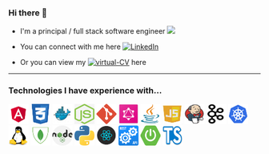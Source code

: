### Hi there :wave:

-   I'm a principal / full stack software engineer ![](https://komarev.com/ghpvc/?username=deepsea&color=orange)

-   You can connect with me here <a href="https://www.linkedin.com/in/richardlawlor/" target="_blank"><img alt="LinkedIn" width='70' src="https://img.shields.io/badge/linkedin-%230077B5.svg?&style=for-the-badge&logo=linkedin&logoColor=white" /></a>

-   Or you can view my <a href="https://richardlawlor.vercel.app/" target="_blank"><img alt="virtual-CV" width='70' src="https://img.shields.io/badge/virtual%20cv%20-8A2BE2" /></a> here

<hr>

<!-- [![wakatime](https://wakatime.com/badge/user/da633dea-4b89-49ea-a42c-faaa1575fcb0.svg)](https://wakatime.com/@da633dea-4b89-49ea-a42c-faaa1575fcb0)
<p>
   <img src="https://wakatime.com/share/@da633dea-4b89-49ea-a42c-faaa1575fcb0/459b7f70-7ddf-4ba9-a2bc-e8774cb672f3.svg" height="400">
</p> -->

<!-- <details>
   <summary>Github Statistics</summary>
   <p>
      <img src="https://github-readme-stats.vercel.app/api?username=deepsea&count_private=true&show_icons=true&theme=calm&hide=stars,prs">
   </p>
</details>
<details>
   <summary>Most Used Languages</summary>
   <p>
      <img src="https://github-readme-stats.vercel.app/api/top-langs/?username=deepsea&count_private=true&layout=compact&theme=calm&langs_count=8">
   <p>
      <img src="https://wakatime.com/share/@da633dea-4b89-49ea-a42c-faaa1575fcb0/459b7f70-7ddf-4ba9-a2bc-e8774cb672f3.svg" />
   </p>
</details> -->

<!--START_SECTION:waka-->
<!-- cddea7f4-5aaa-4a39-8e3e-250dacbee2a2 -->
<!--END_SECTION:waka-->

<!-- [![Top Langs](https://github-readme-stats.vercel.app/api/top-langs/?username=deepsea&count_private=true&layout=compact&theme=calm&langs_count=8)](https://github.com/deepsea) -->

<!-- <a href="https://app.daily.dev/rlawlor"><img src="https://api.daily.dev/devcards/d60fd968e82e488aa2b8371100e1a960.png?r=lkt" width="120" alt="Richard Lawlor's Dev Card"/></a> -->

<!-- <div align="center">
<div style="display: flex; align-items: flex-start;">
   I'm a principal / full stack software engineer

<p style="color: #ffffff">markups</p>

![](https://komarev.com/ghpvc/?username=deepsea&color=orange)

</div>
</div>

<div align="center">
<div style="display: flex; align-items: flex-start;">
   You can connect with me on LinkedIn 

<p style="color: #ffffff">markupsmarkupsmark</p>

<a href="https://www.linkedin.com/in/richardlawlor/" target="_blank"><img alt="LinkedIn" width='70' src="https://img.shields.io/badge/linkedin-%230077B5.svg?&style=for-the-badge&logo=linkedin&logoColor=white" /></a>

</div>
</div>

[![deepsea's github stats](https://github-readme-stats.vercel.app/api?username=deepsea&count_private=true&show_icons=true&theme=calm&hide=stars,prs)](https://github.com/deepsea)


<div align="center">
<div style="display: flex; align-items: flex-start;">

[![Top Langs](https://github-readme-stats.vercel.app/api/top-langs/?username=deepsea&count_private=true&layout=compact&theme=calm&langs_count=8)](https://github.com/deepsea)

<p style="color: #ffffff">Hey</p>

<a href="https://app.daily.dev/rlawlor"><img src="https://api.daily.dev/devcards/d60fd968e82e488aa2b8371100e1a960.png?r=lkt" width="120" alt="Richard Lawlor's Dev Card"/></a>

</div>
</div> -->

### Technologies I have experience with...

<img src='https://github.com/deepsea/deepsea/blob/master/icons/ang.png' alt='Angular' width='40' /> <img src='https://github.com/deepsea/deepsea/blob/master/icons/css.png' alt='CSS' width='40' />
<img src='https://github.com/deepsea/deepsea/blob/master/icons/docker.png' alt='Docker' width='40' />
<img src='https://github.com/deepsea/deepsea/blob/master/icons/express.jpg' alt='Express' width='40' />
<img src='https://github.com/deepsea/deepsea/blob/master/icons/git.png' alt='Git' width='40' />
<img src='https://github.com/deepsea/deepsea/blob/master/icons/graphql.png' alt='HTML' width='40' />
<img src='https://github.com/deepsea/deepsea/blob/master/icons/java.png' alt='Java' width='40' />
<img src='https://github.com/deepsea/deepsea/blob/master/icons/javascript.png' alt='JavaScript' width='40' /> <img src='https://github.com/deepsea/deepsea/blob/master/icons/jenkins.png' alt='Jenkins' width='40' />
<img src='https://github.com/deepsea/deepsea/blob/master/icons/kafka.png' alt='Kafka' width='40' />
<img src='https://github.com/deepsea/deepsea/blob/master/icons/kubernetes.png' alt='Kubernetes' width='40' />
<img src='https://github.com/deepsea/deepsea/blob/master/icons/linux.png' alt='Linux' width='40' />
<img src='https://github.com/deepsea/deepsea/blob/master/icons/mongo.png' alt='Mongo' width='40' />
<img src='https://github.com/deepsea/deepsea/blob/master/icons/node.png' alt='NodeJS' width='40' />
<img src='https://github.com/deepsea/deepsea/blob/master/icons/python.png' alt='Python' width='40' />
<img src='https://github.com/deepsea/deepsea/blob/master/icons/react.png' alt='ReactJS' width='40' /> <img src='https://github.com/deepsea/deepsea/blob/master/icons/rest.png' alt='REST' width='40' /> <img src='https://github.com/deepsea/deepsea/blob/master/icons/springboot.png' alt='Spring' width='40' />
<img src='https://github.com/deepsea/deepsea/blob/master/icons/typescript.png' alt='TypeScript' width='40' />


